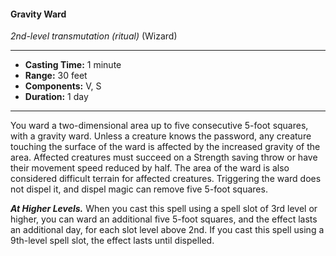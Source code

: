 #### Gravity Ward
*2nd-level transmutation* *(ritual)* (Wizard)
___
- **Casting Time:** 1 minute
- **Range:** 30 feet
- **Components:** V, S
- **Duration:** 1 day
---
You ward a two-dimensional area up to five consecutive 5-foot squares, with a gravity ward. Unless a creature knows the password, any creature touching the surface of the ward is affected by the increased gravity of the area. Affected creatures must succeed on a Strength saving throw or have their movement speed reduced by half. The area of the ward is also considered difficult terrain for affected creatures. Triggering the ward does not dispel it, and dispel magic can remove five 5-foot squares.

***At Higher Levels.*** When you cast this spell using a spell slot of 3rd level or higher, you can ward an additional five 5-foot squares, and the effect lasts an additional day, for each slot level above 2nd. If you cast this spell using a 9th-level spell slot, the effect lasts until dispelled.
